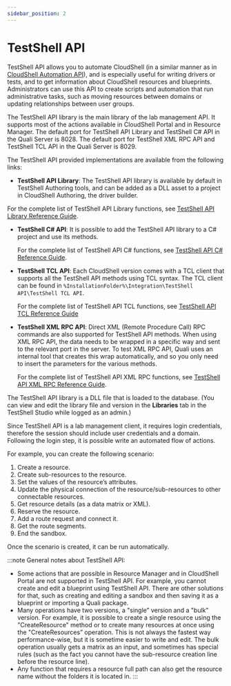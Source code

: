 ```yaml
---
sidebar_position: 2
---
```


# TestShell API

TestShell API allows you to automate CloudShell (in a similar manner as in [CloudShell Automation API](./cs-automation-api.md)), and is especially useful for writing drivers or tests, and to get information about CloudShell resources and blueprints. Administrators can use this API to create scripts and automation that run administrative tasks, such as moving resources between domains or updating relationships between user groups.

The TestShell API library is the main library of the lab management API. It supports most of the actions available in CloudShell Portal and in Resource Manager. The default port for TestShell API Library and TestShell C# API in the Quali Server is 8028. The default port for TestShell XML RPC API and TestShell TCL API in the Quali Server is 8029.

The TestShell API provided implementations are available from the following links:

- **TestShell API Library**: The TestShell API library is available by default in TestShell Authoring tools, and can be added as a DLL asset to a project in CloudShell Authoring, the driver builder.

For the complete list of TestShell API Library functions, see [TestShell API Library Reference Guide](pathname:///api-docs/2024.1/TestShell-API/TestShell%20API%20Library.html).

- **TestShell C# API**: It is possible to add the TestShell API library to a C# project and use its methods.
    
    For the complete list of TestShell API C# functions, see [TestShell API C# Reference Guide](pathname:///api-docs/2024.1/TestShell-API/TestShell%20cSharp%20API.html).
    
- **TestShell TCL API**: Each CloudShell version comes with a TCL client that supports all the TestShell API methods using TCL syntax. The TCL client can be found in `%InstallationFolder%\Integration\TestShell API\TestShell TCL API`.  
    
    For the complete list of TestShell API TCL functions, see [TestShell API TCL Reference Guide](pathname:///api-docs/2024.1/TestShell-API/TestShell%20TCL%20API.html "TestShell API TCL Reference Guide")
    
- **TestShell XML RPC API**: Direct XML (Remote Procedure Call) RPC commands are also supported for TestShell API methods. When using XML RPC API, the data needs to be wrapped in a specific way and sent to the relevant port in the server. To test XML RPC API, Quali uses an internal tool that creates this wrap automatically, and so you only need to insert the parameters for the various methods.  
    
    For the complete list of TestShell API XML RPC functions, see [TestShell API XML RPC Reference Guide](pathname:///api-docs/2024.1/TestShell-API/TestShell%20XML%20RPC%20API.html "TestShell API XML RPC Reference Guide").
    

The TestShell API library is a DLL file that is loaded to the database. (You can view and edit the library file and version in the **Libraries** tab in the TestShell Studio while logged as an admin.)

Since TestShell API is a lab management client, it requires login credentials, therefore the session should include user credentials and a domain. Following the login step, it is possible write an automated flow of actions.

For example, you can create the following scenario:

1. Create a resource.
2. Create sub-resources to the resource.
3. Set the values of the resource’s attributes.
4. Update the physical connection of the resource/sub-resources to other connectable resources.
5. Get resource details (as a data matrix or XML).
6. Reserve the resource.
7. Add a route request and connect it.
8. Get the route segments.
9. End the sandbox.

Once the scenario is created, it can be run automatically.

:::note General notes about TestShell API:

- Some actions that are possible in Resource Manager and in CloudShell Portal are not supported in TestShell API. For example, you cannot create and edit a blueprint using TestShell API. There are other solutions for that, such as creating and editing a sandbox and then saving it as a blueprint or importing a Quali package.
- Many operations have two versions, a "single” version and a "bulk” version. For example, it is possible to create a single resource using the "CreateResource" method or to create many resources at once using the "CreateResources” operation. This is not always the fastest way performance-wise, but it is sometime easier to write and edit. The bulk operation usually gets a matrix as an input, and sometimes has special rules (such as the fact you cannot have the sub-resource creation line before the resource line).
- Any function that requires a resource full path can also get the resource name without the folders it is located in.
:::